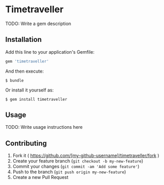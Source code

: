 # Timetraveller

TODO: Write a gem description

## Installation

Add this line to your application's Gemfile:

```ruby
gem 'timetraveller'
```

And then execute:

    $ bundle

Or install it yourself as:

    $ gem install timetraveller

## Usage

TODO: Write usage instructions here

## Contributing

1. Fork it ( https://github.com/[my-github-username]/timetraveller/fork )
2. Create your feature branch (`git checkout -b my-new-feature`)
3. Commit your changes (`git commit -am 'Add some feature'`)
4. Push to the branch (`git push origin my-new-feature`)
5. Create a new Pull Request
